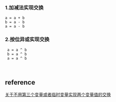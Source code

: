 ### 1.加减法实现交换
```
a = a + b
b = a - b
a = a - b
```
### 2.按位异或实现交换
```
 a = a ^ b
 b = a ^ b
 a = a ^ b
```

&nbsp;
## reference
[关于不用第三个变量或者临时变量实现两个变量值的交换](https://blog.csdn.net/weixin_45804960/article/details/102784758)

